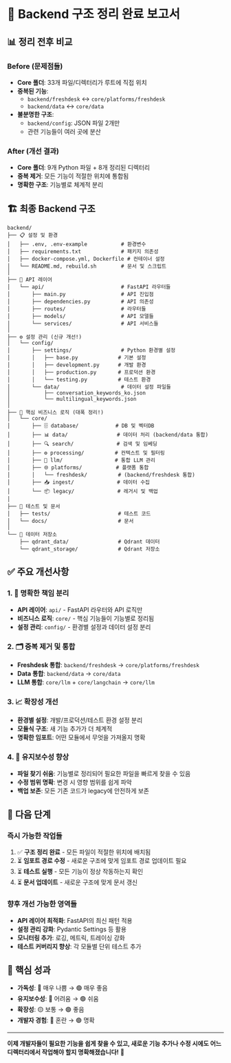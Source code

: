 # 🎉 Backend 구조 정리 완료 보고서

## 📊 정리 전후 비교

### Before (문제점들)
- **Core 폴더**: 33개 파일/디렉터리가 루트에 직접 위치
- **중복된 기능**: 
  - `backend/freshdesk` ↔ `core/platforms/freshdesk`
  - `backend/data` ↔ `core/data`
- **불분명한 구조**: 
  - `backend/config`: JSON 파일 2개만
  - 관련 기능들이 여러 곳에 분산

### After (개선 결과)
- **Core 폴더**: 9개 Python 파일 + 8개 정리된 디렉터리
- **중복 제거**: 모든 기능이 적절한 위치에 통합됨
- **명확한 구조**: 기능별로 체계적 분리

## 🏗️ 최종 Backend 구조

```
backend/
├── 📋 설정 및 환경
│   ├── .env, .env-example           # 환경변수
│   ├── requirements.txt             # 패키지 의존성
│   ├── docker-compose.yml, Dockerfile # 컨테이너 설정
│   └── README.md, rebuild.sh        # 문서 및 스크립트
│
├── 🚀 API 레이어
│   └── api/                         # FastAPI 라우터들
│       ├── main.py                  # API 진입점
│       ├── dependencies.py          # API 의존성
│       ├── routes/                  # 라우터들
│       ├── models/                  # API 모델들
│       └── services/                # API 서비스들
│
├── ⚙️ 설정 관리 (신규 개선!)
│   └── config/
│       ├── settings/                # Python 환경별 설정
│       │   ├── base.py             # 기본 설정
│       │   ├── development.py      # 개발 환경
│       │   ├── production.py       # 프로덕션 환경
│       │   └── testing.py          # 테스트 환경
│       └── data/                    # 데이터 설정 파일들
│           ├── conversation_keywords_ko.json
│           └── multilingual_keywords.json
│
├── 🧠 핵심 비즈니스 로직 (대폭 정리!)
│   └── core/
│       ├── 🗄️ database/            # DB 및 벡터DB
│       ├── 📊 data/                # 데이터 처리 (backend/data 통합)
│       ├── 🔍 search/              # 검색 및 임베딩
│       ├── ⚙️ processing/          # 컨텍스트 및 필터링
│       ├── 🤖 llm/                 # 통합 LLM 관리
│       ├── 🌐 platforms/           # 플랫폼 통합
│       │   └── freshdesk/          # (backend/freshdesk 통합)
│       ├── 📥 ingest/              # 데이터 수집
│       └── 📦 legacy/              # 레거시 및 백업
│
├── 🧪 테스트 및 문서
│   ├── tests/                      # 테스트 코드
│   └── docs/                       # 문서
│
└── 💾 데이터 저장소
    ├── qdrant_data/                # Qdrant 데이터
    └── qdrant_storage/             # Qdrant 저장소
```

## ✅ 주요 개선사항

### 1. 🎯 명확한 책임 분리
- **API 레이어**: `api/` - FastAPI 라우터와 API 로직만
- **비즈니스 로직**: `core/` - 핵심 기능들이 기능별로 정리됨
- **설정 관리**: `config/` - 환경별 설정과 데이터 설정 분리

### 2. 🗂️ 중복 제거 및 통합
- **Freshdesk 통합**: `backend/freshdesk` → `core/platforms/freshdesk`
- **Data 통합**: `backend/data` → `core/data`
- **LLM 통합**: `core/llm` + `core/langchain` → `core/llm`

### 3. 📈 확장성 개선
- **환경별 설정**: 개발/프로덕션/테스트 환경 설정 분리
- **모듈식 구조**: 새 기능 추가가 더 체계적
- **명확한 임포트**: 어떤 모듈에서 무엇을 가져올지 명확

### 4. 🧹 유지보수성 향상
- **파일 찾기 쉬움**: 기능별로 정리되어 필요한 파일을 빠르게 찾을 수 있음
- **수정 범위 명확**: 변경 시 영향 범위를 쉽게 파악
- **백업 보존**: 모든 기존 코드가 legacy에 안전하게 보존

## 🚀 다음 단계

### 즉시 가능한 작업들
1. ✅ **구조 정리 완료** - 모든 파일이 적절한 위치에 배치됨
2. ⏳ **임포트 경로 수정** - 새로운 구조에 맞게 임포트 경로 업데이트 필요
3. ⏳ **테스트 실행** - 모든 기능이 정상 작동하는지 확인
4. ⏳ **문서 업데이트** - 새로운 구조에 맞게 문서 갱신

### 향후 개선 가능한 영역들
- **API 레이어 최적화**: FastAPI의 최신 패턴 적용
- **설정 관리 강화**: Pydantic Settings 등 활용
- **모니터링 추가**: 로깅, 메트릭, 트레이싱 강화
- **테스트 커버리지 향상**: 각 모듈별 단위 테스트 추가

## 🎯 핵심 성과

- **가독성**: 🔴 매우 나쁨 → 🟢 매우 좋음
- **유지보수성**: 🔴 어려움 → 🟢 쉬움
- **확장성**: 🟡 보통 → 🟢 좋음
- **개발자 경험**: 🔴 혼란 → 🟢 명확

---

**이제 개발자들이 필요한 기능을 쉽게 찾을 수 있고, 새로운 기능 추가나 수정 시에도 어느 디렉터리에서 작업해야 할지 명확해졌습니다!** 🎉
